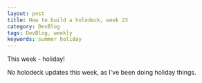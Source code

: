 ```yaml
---
layout: post
title: How to build a holodeck, week 23
category: DevBlog
tags: DevBlog, weekly
keywords: summer holiday
---
```


This week - holiday!

No holodeck updates this week, as I've been doing holiday things.


